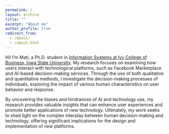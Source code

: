 ```yaml
---
permalink: /
layout: archive
title: ""
excerpt: "About me"
author_profile: true
redirect_from: 
  - /about/
  - /about.html
---
```


Hi! I’m Mati, a Ph.D. student in [Information Systems at Ivy College of Business, Iowa State University](https://www.ivybusiness.iastate.edu/directory/mati/). My research focuses on examining how users interact with technological platforms, such as Facebook Marketplace and AI-based decision-making services. Through the use of both qualitative and quantitative methods, I investigate the decision-making processes of individuals, exploring the impact of various human characteristics on user behavior and response.

By uncovering the biases and hindrances of AI and technology use, my research provides valuable insights that can enhance user experiences and promote better applications of new technology. Ultimately, my work seeks to shed light on the complex interplay between human decision-making and technology, offering significant implications for the design and implementation of new platforms.
